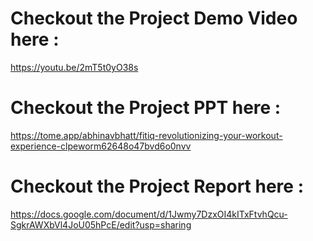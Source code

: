 # Checkout the Project Demo Video here :
  https://youtu.be/2mT5t0yO38s 
# Checkout the Project PPT here : 
  https://tome.app/abhinavbhatt/fitiq-revolutionizing-your-workout-experience-clpeworm62648o47bvd6o0nvv
# Checkout the Project Report here : 
  https://docs.google.com/document/d/1Jwmy7DzxOI4kITxFtvhQcu-SgkrAWXbVl4JoU05hPcE/edit?usp=sharing

